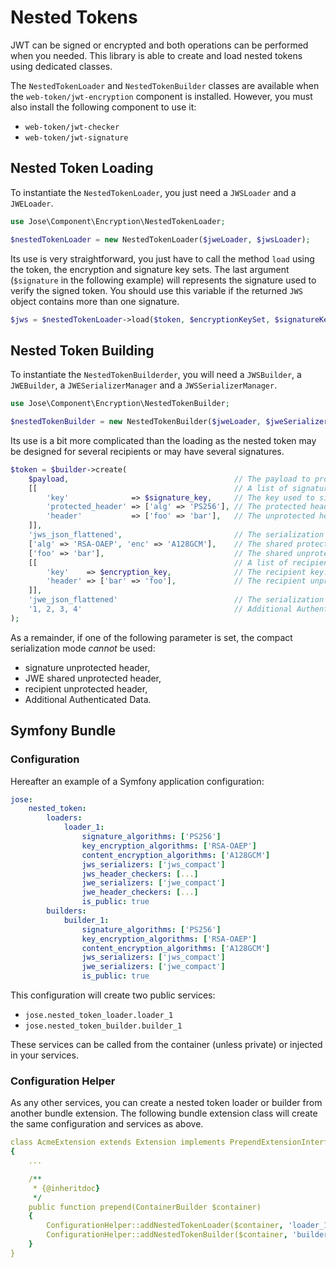 # Nested Tokens

JWT can be signed or encrypted and both operations can be performed when you needed. This library is able to create and load nested tokens using dedicated classes.

The `NestedTokenLoader` and `NestedTokenBuilder` classes are available when the `web-token/jwt-encryption` component is installed. However, you must also install the following component to use it:

* `web-token/jwt-checker`
* `web-token/jwt-signature`

## Nested Token Loading

To instantiate the `NestedTokenLoader`, you just need a `JWSLoader` and a `JWELoader`.

```php
use Jose\Component\Encryption\NestedTokenLoader;

$nestedTokenLoader = new NestedTokenLoader($jweLoader, $jwsLoader);
```

Its use is very straightforward, you just have to call the method `load` using the token, the encryption and signature key sets. The last argument \(`$signature` in the following example\) will represents the signature used to verify the signed token. You should use this variable if the returned `JWS` object contains more than one signature.

```php
$jws = $nestedTokenLoader->load($token, $encryptionKeySet, $signatureKeySet, $signature);
```

## Nested Token Building

To instantiate the `NestedTokenBuilderder`, you will need a `JWSBuilder`, a `JWEBuilder`, a `JWESerializerManager` and a `JWSSerializerManager`.

```php
use Jose\Component\Encryption\NestedTokenBuilder;

$nestedTokenBuilder = new NestedTokenBuilder($jweLoader, $jweSerializerManager, $jwsLoader, $jwsSerializerManager);
```

Its use is a bit more complicated than the loading as the nested token may be designed for several recipients or may have several signatures.

```php
$token = $builder->create(
    $payload,                                     // The payload to protect
    [[                                            // A list of signatures. 'key' is mandatory and at least one of 'protected_header'/'header' has to be set.
        'key'              => $signature_key,     // The key used to sign. Mandatory.
        'protected_header' => ['alg' => 'PS256'], // The protected header. Optional.
        'header'           => ['foo' => 'bar'],   // The unprotected header. Optional.
    ]],
    'jws_json_flattened',                         // The serialization mode for the JWS
    ['alg' => 'RSA-OAEP', 'enc' => 'A128GCM'],    // The shared protected header. Optional.
    ['foo' => 'bar'],                             // The shared unprotected header. Optional.
    [[                                            // A list of recipients. 'key' is mandatory.
        'key'    => $encryption_key,              // The recipient key.
        'header' => ['bar' => 'foo'],             // The recipient unprotected header.
    ]],
    'jwe_json_flattened'                          // The serialization mode for the JWE.
    '1, 2, 3, 4'                                  // Additional Authenticated Data (AAD). Optional.
);
```

As a remainder, if one of the following parameter is set, the compact serialization mode _cannot_ be used:

* signature unprotected header,
* JWE shared unprotected header,
* recipient unprotected header,
* Additional Authenticated Data.

## Symfony Bundle

### Configuration

Hereafter an example of a Symfony application configuration:

```yaml
jose:
    nested_token:
        loaders:
            loader_1:
                signature_algorithms: ['PS256']
                key_encryption_algorithms: ['RSA-OAEP']
                content_encryption_algorithms: ['A128GCM']
                jws_serializers: ['jws_compact']
                jws_header_checkers: [...]
                jwe_serializers: ['jwe_compact']
                jwe_header_checkers: [...]
                is_public: true
        builders:
            builder_1:
                signature_algorithms: ['PS256']
                key_encryption_algorithms: ['RSA-OAEP']
                content_encryption_algorithms: ['A128GCM']
                jws_serializers: ['jws_compact']
                jwe_serializers: ['jwe_compact']
                is_public: true
```

This configuration will create two public services:

* `jose.nested_token_loader.loader_1`
* `jose.nested_token_builder.builder_1`

These services can be called from the container \(unless private\) or injected in your services.

### Configuration Helper

As any other services, you can create a nested token loader or builder from another bundle extension. The following bundle extension class will create the same configuration and services as above.

```yaml
class AcmeExtension extends Extension implements PrependExtensionInterface
{
    ...

    /**
     * {@inheritdoc}
     */
    public function prepend(ContainerBuilder $container)
    {
        ConfigurationHelper::addNestedTokenLoader($container, 'loader_1', ['jwe_compact'], ['RSA-OAEP'], ['A128GCM'], ['DEF'], [], ['jws_compact'], ['PS256'], [], true, []);
        ConfigurationHelper::addNestedTokenBuilder($container, 'builder_1', ['jwe_compact'], ['RSA-OAEP'], ['A128GCM'], ['DEF'], ['jws_compact'], ['PS256'], true, []);
    }
}
```

